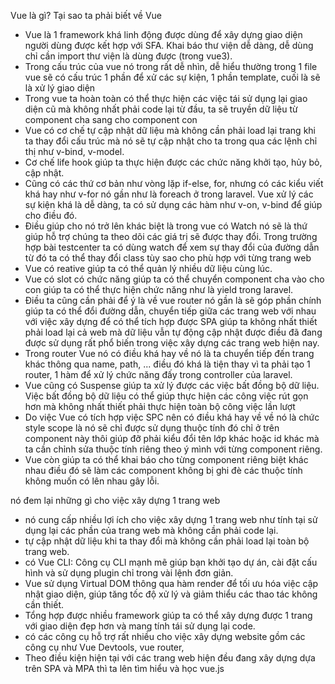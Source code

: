 Vue là gì? Tại sao ta phải biết về Vue
- Vue là 1 framework khá linh động được dùng để xây dựng giao diện người dùng được kết hợp với SFA. Khai báo thư viện dễ dàng, dễ dùng chỉ cần import thư viện là dùng được (trong vue3).
- Trong cấu trúc của vue nó trong rất dễ nhìn, dễ hiểu thường trong 1 file vue sẽ có cấu trúc 1 phần để xử các sự kiện, 1 phần template, cuối là sẽ là xử lý giao diện
- Trong vue ta hoàn toàn có thể thực hiện các việc tái sử dụng lại giao diện cũ mà không nhất phải code lại từ đầu, ta sẽ truyền dữ liệu từ component cha sang cho component con
- Vue có cơ chế tự cập nhật dữ liệu mà không cần phải load lại trang khi ta thay đổi cấu trúc mà nó sẽ tự cập nhật cho ta trong qua các lệnh chỉ thị như v-bind, v-model.
- Cơ chế life hook giúp ta thực hiện được các chức năng khởi tạo, hủy bỏ, cập nhật.
- Cũng có các thứ cơ bản như vòng lặp if-else, for, nhưng có các kiểu viết khá hay như v-for nó gần như là foreach ở trong laravel. Vue xử lý các sự kiện khá là dễ dàng, ta có sử dụng các hàm như v-on, v-bind để giúp cho điều đó.
- Điều giúp cho nó trở lên khác biệt là trong vue có Watch nó sẽ là thứ giúp hỗ trợ chúng ta theo dõi các giá trị sẽ được thay đổi. Trong trường hợp bài testcenter ta có dùng watch để xem sự thay đổi của đường dẫn từ đó ta có thể thay đổi class tùy sao cho phù hợp với từng trang web
- Vue có reative giúp ta có thể quản lý nhiều dữ liệu cùng lúc.
- Vue có slot có chức năng giúp ta có thể chuyển component cha vào cho con giúp ta có thể thực hiện chức năng như là yield trong laravel.
- Điều ta cũng cần phải để ý là về vue router nó gần là sẽ góp phần chính giúp ta có thể đổi đường dẫn, chuyển tiếp giữa các trang web với nhau với việc xây dựng để có thể tích hợp được SPA giúp ta không nhất thiết phải load lại cả web mà dữ liệu vẫn tự động cập nhật được điều đã đang được sử dụng rất phổ biến trong việc xây dựng các trang web hiện nay.
- Trong router Vue nó có điều khá hay về nó là ta chuyển tiếp đến trang khác thông qua name, path, ... điều đó khá là tiện thay vì ta phải tạo 1 router, 1 hàm để xử lý chức năng đấy trong controller của laravel.
- Vue cũng có Suspense giúp ta xử lý được các việc bất đồng bộ dữ liệu. Việc bất đồng bộ dữ liệu có thể giúp thực hiện các công việc rút gọn hơn mà không nhất thiết phải thực hiện toàn bộ công việc lần lượt
- Do việc Vue có tích hợp việc SPC nên có điều khá hay về về nó là chức style scope là nó sẽ chỉ được sử dụng thuộc tính đó chỉ ở trên component này thôi giúp đỡ phải kiểu đổi tên lớp khác hoặc id khác mà ta cần chỉnh sửa thuộc tính riêng theo ý mình với từng component riêng.
- Vue còn giúp ta có thể khai báo cho từng component riêng biệt khác nhau điều đó sẽ làm các component không bị ghi đè các thuộc tính không muốn có lên nhau gây lỗi.


nó đem lại những gì cho việc xây dựng 1 trang web
- nó cung cấp nhiều lợi ích cho việc xây dựng 1 trang web như tính tại sử dụng lại các phần của trang web mà không cần phải code lại.
- tự cập nhật dữ liệu khi ta thay đổi mà không cần phải load lại toàn bộ trang web.
- có Vue CLI: Công cụ CLI mạnh mẽ giúp bạn khởi tạo dự án, cài đặt cấu hình và sử dụng plugin chỉ trong vài lệnh đơn giản.
- Vue sử dụng Virtual DOM thông qua hàm render để tối ưu hóa việc cập nhật giao diện, giúp tăng tốc độ xử lý và giảm thiểu các thao tác không cần thiết.
- Tổng hợp được nhiều framework giúp ta có thể xây dựng được 1 trang với giao diện đẹp hơn và mang tính tái sử dụng lại code.
- có các công cụ hỗ trợ rất nhiều cho việc xây dựng website gồm các công cụ như Vue Devtools, vue router, 
- Theo điều kiện hiện tại với các trang web hiện đều đang xây dựng dựa trên SPA và MPA thì ta lên tìm hiểu và học vue.js

